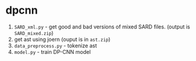 # dpcnn

1. `SARD_xml.py` - get good and bad versions of mixed SARD files. (output is `SARD_mixed.zip`)
2. get ast using joern (ouput is in `ast.zip`) 
3. `data_preprocess.py` - tokenize ast 
4. `model.py` - train DP-CNN model
